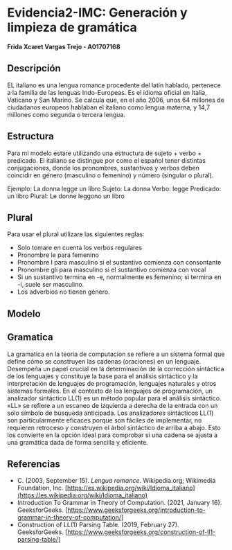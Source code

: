 # Evidencia2-IMC: Generación y limpieza de gramática
**Frida Xcaret Vargas Trejo - A01707168**
## Descripción
EL italiano es una lengua romance procedente del latín hablado, pertenece a la familia de las lenguas Indo-Europeas. Es el idioma oficial en Italia, Vaticano y San Marino. Se calcula que, en el año 2006, unos 64 millones de ciudadanos europeos hablaban el italiano como lengua materna, y 14,7 millones como segunda o tercera lengua. 

## Estructura
Para mi modelo estare utilizando una estructura de sujeto + verbo + predicado. El italiano se distingue por como el español tener distintas conjugaciones, donde los pronombres, sustantivos y verbos deben coincidir en género (masculino o femenino) y número (singular o plural).

Ejemplo: La donna legge un libro 
Sujeto: La donna 
Verbo: legge 
Predicado: un libro
Plural: Le donne leggono un libro 

## Plural 
Para usar el plural utilizare las siguientes reglas:
* Solo tomare en cuenta los verbos regulares 
* Pronombre le para femenino
* Pronombre I para masculino si el sustantivo comienza con consontante 
* Pronombre gli para masculino si el sustantivo comienza con vocal
* Si un sustantivo termina en -e, normalmente es femenino; si termina en -i, suele ser masculino.
* Los adverbios no tienen género.
  
## Modelo 

## Gramatica
La gramatica en la teoria de computacion se refiere a un sistema formal que define cómo se construyen las cadenas (oraciones) en un lenguaje. Desempeña un papel crucial en la determinación de la corrección sintáctica de los lenguajes y constituye la base para el análisis sintáctico y la interpretación de lenguajes de programación, lenguajes naturales y otros sistemas formales. En el contexto de los lenguajes de programación, un analizador sintáctico LL(1) es un método popular para el análisis sintáctico. «LL» se refiere a un escaneo de izquierda a derecha de la entrada con un solo símbolo de búsqueda anticipada. Los analizadores sintácticos LL(1) son particularmente eficaces porque son fáciles de implementar, no requieren retroceso y construyen el árbol sintáctico de arriba a abajo. Esto los convierte en la opción ideal para comprobar si una cadena se ajusta a una gramática dada de forma sencilla y eficiente.

## Referencias
- C. (2003, September 15). *Lengua romance*. Wikipedia.org; Wikimedia Foundation, Inc. [https://es.wikipedia.org/wiki/Idioma_italiano](https://es.wikipedia.org/wiki/Idioma_italiano)
- Introduction To Grammar in Theory of Computation. (2021, January 16). GeeksforGeeks. [https://www.geeksforgeeks.org/introduction-to-grammar-in-theory-of-computation/]
- Construction of LL(1) Parsing Table. (2019, February 27). GeeksforGeeks. [https://www.geeksforgeeks.org/construction-of-ll1-parsing-table/]
